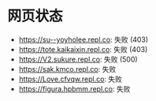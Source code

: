 # 网页状态
- https://su--yoyholee.repl.co: 失败 (403)
- https://tote.kaikaixin.repl.co: 失败 (403)
- https://V2.sukure.repl.co: 失败 (500)
- https://sak.kmco.repl.co: 失败
- https://Love.cfvqw.repl.co: 失败
- https://figura.hpbmm.repl.co: 失败
